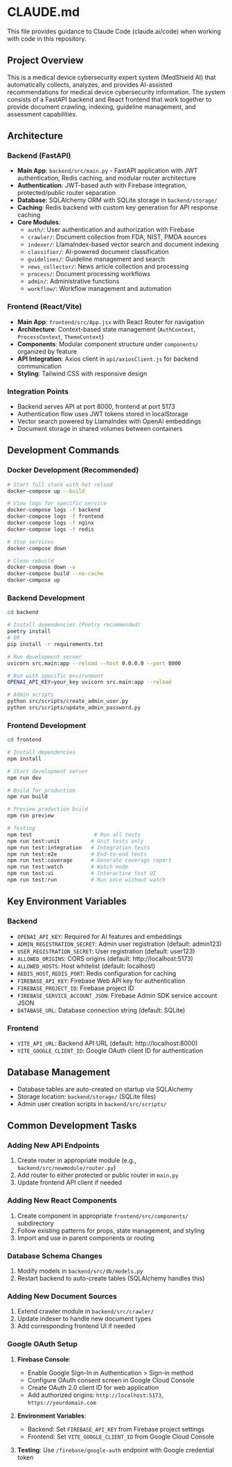 # CLAUDE.md

This file provides guidance to Claude Code (claude.ai/code) when working with code in this repository.

## Project Overview

This is a medical device cybersecurity expert system (MedShield AI) that automatically collects, analyzes, and provides AI-assisted recommendations for medical device cybersecurity information. The system consists of a FastAPI backend and React frontend that work together to provide document crawling, indexing, guideline management, and assessment capabilities.

## Architecture

### Backend (FastAPI)
- **Main App**: `backend/src/main.py` - FastAPI application with JWT authentication, Redis caching, and modular router architecture
- **Authentication**: JWT-based auth with Firebase integration, protected/public router separation
- **Database**: SQLAlchemy ORM with SQLite storage in `backend/storage/`
- **Caching**: Redis backend with custom key generation for API response caching
- **Core Modules**:
  - `auth/`: User authentication and authorization with Firebase
  - `crawler/`: Document collection from FDA, NIST, PMDA sources
  - `indexer/`: LlamaIndex-based vector search and document indexing
  - `classifier/`: AI-powered document classification
  - `guidelines/`: Guideline management and search
  - `news_collector/`: News article collection and processing
  - `process/`: Document processing workflows
  - `admin/`: Administrative functions
  - `workflow/`: Workflow management and automation

### Frontend (React/Vite)
- **Main App**: `frontend/src/App.jsx` with React Router for navigation
- **Architecture**: Context-based state management (`AuthContext`, `ProcessContext`, `ThemeContext`)
- **Components**: Modular component structure under `components/` organized by feature
- **API Integration**: Axios client in `api/axiosClient.js` for backend communication
- **Styling**: Tailwind CSS with responsive design

### Integration Points
- Backend serves API at port 8000, frontend at port 5173
- Authentication flow uses JWT tokens stored in localStorage
- Vector search powered by LlamaIndex with OpenAI embeddings
- Document storage in shared volumes between containers

## Development Commands

### Docker Development (Recommended)
```bash
# Start full stack with hot reload
docker-compose up --build

# View logs for specific service
docker-compose logs -f backend
docker-compose logs -f frontend
docker-compose logs -f nginx
docker-compose logs -f redis

# Stop services
docker-compose down

# Clean rebuild
docker-compose down -v
docker-compose build --no-cache
docker-compose up
```

### Backend Development
```bash
cd backend

# Install dependencies (Poetry recommended)
poetry install
# OR
pip install -r requirements.txt

# Run development server
uvicorn src.main:app --reload --host 0.0.0.0 --port 8000

# Run with specific environment
OPENAI_API_KEY=your_key uvicorn src.main:app --reload

# Admin scripts
python src/scripts/create_admin_user.py
python src/scripts/update_admin_password.py
```

### Frontend Development
```bash
cd frontend

# Install dependencies
npm install

# Start development server
npm run dev

# Build for production
npm run build

# Preview production build
npm run preview

# Testing
npm test                    # Run all tests
npm run test:unit          # Unit tests only
npm run test:integration   # Integration tests
npm run test:e2e           # End-to-end tests
npm run test:coverage      # Generate coverage report
npm run test:watch         # Watch mode
npm run test:ui            # Interactive test UI
npm run test:run           # Run once without watch
```

## Key Environment Variables

### Backend
- `OPENAI_API_KEY`: Required for AI features and embeddings
- `ADMIN_REGISTRATION_SECRET`: Admin user registration (default: admin123)
- `USER_REGISTRATION_SECRET`: User registration (default: user123)
- `ALLOWED_ORIGINS`: CORS origins (default: http://localhost:5173)
- `ALLOWED_HOSTS`: Host whitelist (default: localhost)
- `REDIS_HOST`, `REDIS_PORT`: Redis configuration for caching
- `FIREBASE_API_KEY`: Firebase Web API key for authentication
- `FIREBASE_PROJECT_ID`: Firebase project ID
- `FIREBASE_SERVICE_ACCOUNT_JSON`: Firebase Admin SDK service account JSON
- `DATABASE_URL`: Database connection string (default: SQLite)

### Frontend
- `VITE_API_URL`: Backend API URL (default: http://localhost:8000)
- `VITE_GOOGLE_CLIENT_ID`: Google OAuth client ID for authentication

## Database Management
- Database tables are auto-created on startup via SQLAlchemy
- Storage location: `backend/storage/` (SQLite files)
- Admin user creation scripts in `backend/src/scripts/`

## Common Development Tasks

### Adding New API Endpoints
1. Create router in appropriate module (e.g., `backend/src/newmodule/router.py`)
2. Add router to either protected or public router in `main.py`
3. Update frontend API client if needed

### Adding New React Components
1. Create component in appropriate `frontend/src/components/` subdirectory
2. Follow existing patterns for props, state management, and styling
3. Import and use in parent components or routing

### Database Schema Changes
1. Modify models in `backend/src/db/models.py`
2. Restart backend to auto-create tables (SQLAlchemy handles this)

### Adding New Document Sources
1. Extend crawler module in `backend/src/crawler/`
2. Update indexer to handle new document types
3. Add corresponding frontend UI if needed

### Google OAuth Setup
1. **Firebase Console**:
   - Enable Google Sign-In in Authentication > Sign-in method
   - Configure OAuth consent screen in Google Cloud Console
   - Create OAuth 2.0 client ID for web application
   - Add authorized origins: `http://localhost:5173`, `https://yourdomain.com`

2. **Environment Variables**:
   - Backend: Set `FIREBASE_API_KEY` from Firebase project settings
   - Frontend: Set `VITE_GOOGLE_CLIENT_ID` from Google Cloud Console

3. **Testing**: Use `/firebase/google-auth` endpoint with Google credential token